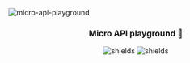 ![micro-api-playground](https://socialify.git.ci/Romain-Portanguen/micro-api-playground/image?font=Raleway&name=1&owner=1&pattern=Charlie%20Brown&theme=Dark)

<h3 align="center">
Micro API playground 🚧
</h3>

<p align="center">
<img src="https://img.shields.io/badge/-Typescript-05122A?style=plastic&amp;logo=Typescript&amp;color=2B343B" alt="shields">
<img src="https://img.shields.io/badge/-Nodejs-05122A?style=plastic&amp;logo=Nodejs&amp;color=2B343B" alt="shields">
</p>
